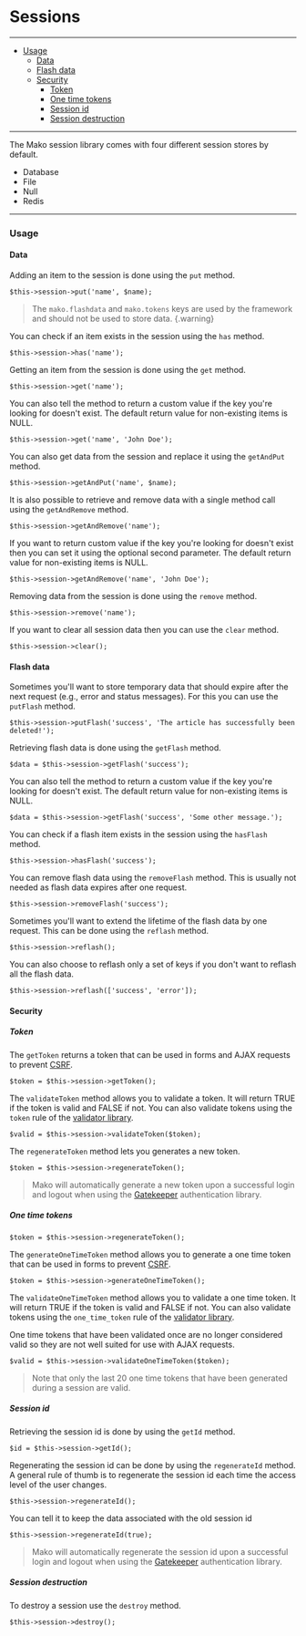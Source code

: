 # Sessions

--------------------------------------------------------

* [Usage](#usage)
	- [Data](#usage:data)
	- [Flash data](#usage:flash_data)
	- [Security](#usage:security)
		- [Token](#usage:security:token)
		- [One time tokens](#usage:security:one_time_tokens)
		- [Session id](#usage:security:session_id)
		- [Session destruction](#usage:security:session_destruction)

--------------------------------------------------------

The Mako session library comes with four different session stores by default.

* Database
* File
* Null
* Redis

--------------------------------------------------------

<a id="usage"></a>

### Usage

<a id="usage:data"></a>

#### Data

Adding an item to the session is done using the ```put``` method.

	$this->session->put('name', $name);

> The ```mako.flashdata``` and ```mako.tokens``` keys are used by the framework and should not be used to store data.
{.warning}

You can check if an item exists in the session using the ```has``` method.

	$this->session->has('name');

Getting an item from the session is done using the ```get``` method.

	$this->session->get('name');

You can also tell the method to return a custom value if the key you're looking for doesn't exist. The default return value for non-existing items is NULL.

	$this->session->get('name', 'John Doe');

You can also get data from the session and replace it using the ```getAndPut``` method.

	$this->session->getAndPut('name', $name);

It is also possible to retrieve and remove data with a single method call using the ```getAndRemove``` method.

	$this->session->getAndRemove('name');

If you want to return custom value if the key you're looking for doesn't exist then you can set it using the optional second parameter. The default return value for non-existing items is NULL.

	$this->session->getAndRemove('name', 'John Doe');

Removing data from the session is done using the ```remove``` method.

	$this->session->remove('name');

If you want to clear all session data then you can use the ```clear``` method.

	$this->session->clear();

<a id="usage:flash_data"></a>

#### Flash data

Sometimes you'll want to store temporary data that should expire after the next request (e.g., error and status messages). For this you can use the ```putFlash``` method.

	$this->session->putFlash('success', 'The article has successfully been deleted!');

Retrieving flash data is done using the ```getFlash``` method.

	$data = $this->session->getFlash('success');

You can also tell the method to return a custom value if the key you're looking for doesn't exist. The default return value for non-existing items is NULL.

	$data = $this->session->getFlash('success', 'Some other message.');

You can check if a flash item exists in the session using the ```hasFlash``` method.

	$this->session->hasFlash('success');

You can remove flash data using the ```removeFlash``` method. This is usually not needed as flash data expires after one request.

	$this->session->removeFlash('success');

Sometimes you'll want to extend the lifetime of the flash data by one request. This can be done using the ```reflash``` method.

	$this->session->reflash();

You can also choose to reflash only a set of keys if you don't want to reflash all the flash data.

	$this->session->reflash(['success', 'error']);

<a id="usage:security"></a>

#### Security

<a id="usage:security:token"></a>

##### Token

The ```getToken``` returns a token that can be used in forms and AJAX requests to prevent [CSRF](http://en.wikipedia.org/wiki/Cross-site_request_forgery).

	$token = $this->session->getToken();

The ```validateToken``` method allows you to validate a token. It will return TRUE if the token is valid and FALSE if not. You can also validate tokens using the ```token``` rule of the [validator library](:base_url:/docs/:version:/learn-more:validation).

	$valid = $this->session->validateToken($token);

The ```regenerateToken``` method lets you generates a new token.

	$token = $this->session->regenerateToken();

> Mako will automatically generate a new token upon a successful login and logout when using the [Gatekeeper](:base_url:/docs/:version:/security:authentication) authentication library.

<a id="usage:security:one_time_tokens"></a>

##### One time tokens

	$token = $this->session->regenerateToken();

The ```generateOneTimeToken``` method allows you to generate a one time token that can be used in forms to prevent [CSRF](http://en.wikipedia.org/wiki/Cross-site_request_forgery).

	$token = $this->session->generateOneTimeToken();

The ```validateOneTimeToken``` method allows you to validate a one time token. It will return TRUE if the token is valid and FALSE if not. You can also validate tokens using the ```one_time_token``` rule of the [validator library](:base_url:/docs/:version:/learn-more:validation).

One time tokens that have been validated once are no longer considered valid so they are not well suited for use with AJAX requests.

	$valid = $this->session->validateOneTimeToken($token);

> Note that only the last 20 one time tokens that have been generated during a session are valid.

<a id="usage:security:session_id"></a>

##### Session id

Retrieving the session id is done by using the ```getId``` method.

	$id = $this->session->getId();

Regenerating the session id can be done by using the ```regenerateId``` method. A general rule of thumb is to regenerate the session id each time the access level of the user changes.

	$this->session->regenerateId();

You can tell it to keep the data associated with the old session id

	$this->session->regenerateId(true);

> Mako will automatically regenerate the session id upon a successful login and logout when using the [Gatekeeper](:base_url:/docs/:version:/security:authentication) authentication library.

<a id="usage:security:session_destruction"></a>

##### Session destruction

To destroy a session use the ```destroy``` method.

	$this->session->destroy();
